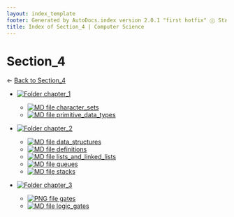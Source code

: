 ```yaml
---
layout: index_template
footer: Generated by AutoDocs.index version 2.0.1 "first hotfix" ⓒ Starwort, 2020
title: Index of Section_4 | Computer Science
---
```


# Section_4

← [Back to Section_4](..)

- [![Folder](https://starwort.github.io/computer-science/icon-folder.png) chapter_1](_preprocess/Paper_1/section_4/chapter_1)
  - [![MD file](https://img.icons8.com/windows/512/4a90e2/regular-document.png) character_sets](_preprocess/Paper_1/section_4/chapter_1/character_sets.md)
  - [![MD file](https://img.icons8.com/windows/512/4a90e2/regular-document.png) primitive_data_types](_preprocess/Paper_1/section_4/chapter_1/primitive_data_types.md)

- [![Folder](https://starwort.github.io/computer-science/icon-folder.png) chapter_2](_preprocess/Paper_1/section_4/chapter_2)
  - [![MD file](https://img.icons8.com/windows/512/4a90e2/regular-document.png) data_structures](_preprocess/Paper_1/section_4/chapter_2/data_structures.md)
  - [![MD file](https://img.icons8.com/windows/512/4a90e2/regular-document.png) definitions](_preprocess/Paper_1/section_4/chapter_2/definitions.md)
  - [![MD file](https://img.icons8.com/windows/512/4a90e2/regular-document.png) lists_and_linked_lists](_preprocess/Paper_1/section_4/chapter_2/lists_and_linked_lists.md)
  - [![MD file](https://img.icons8.com/windows/512/4a90e2/regular-document.png) queues](_preprocess/Paper_1/section_4/chapter_2/queues.md)
  - [![MD file](https://img.icons8.com/windows/512/4a90e2/regular-document.png) stacks](_preprocess/Paper_1/section_4/chapter_2/stacks.md)

- [![Folder](https://starwort.github.io/computer-science/icon-folder.png) chapter_3](_preprocess/Paper_1/section_4/chapter_3)
  - [![PNG file](https://img.icons8.com/windows/512/4a90e2/image-document.png) gates](_preprocess/Paper_1/section_4/chapter_3/gates.png)
  - [![MD file](https://img.icons8.com/windows/512/4a90e2/regular-document.png) logic_gates](_preprocess/Paper_1/section_4/chapter_3/logic_gates.md)


